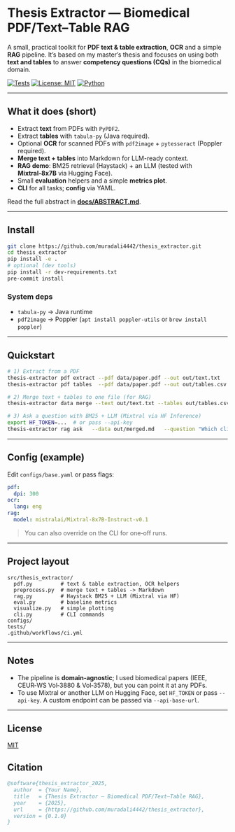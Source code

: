 # Thesis Extractor — Biomedical PDF/Text–Table RAG

A small, practical toolkit for **PDF text & table extraction**, **OCR** and a simple **RAG** pipeline. It’s based on my master’s thesis and focuses on using both **text and tables** to answer **competency questions (CQs)** in the biomedical domain.

[![Tests](https://img.shields.io/github/actions/workflow/status/muradali4442/thesis_extractor/ci.yml?branch=main)](https://github.com/muradali4442/thesis_extractor/actions)
[![License: MIT](https://img.shields.io/badge/License-MIT-yellow.svg)](LICENSE)
[![Python](https://img.shields.io/badge/python-3.9%20|%203.10%20|%203.11%20|%203.12-blue.svg)](#)

---

## What it does (short)
- Extract **text** from PDFs with `PyPDF2`.
- Extract **tables** with `tabula-py` (Java required).
- Optional **OCR** for scanned PDFs with `pdf2image` + `pytesseract` (Poppler required).
- **Merge text + tables** into Markdown for LLM-ready context.
- **RAG demo**: BM25 retrieval (Haystack) + an LLM (tested with **Mixtral‑8x7B** via Hugging Face).
- Small **evaluation** helpers and a simple **metrics plot**.
- **CLI** for all tasks; **config** via YAML.

Read the full abstract in **[docs/ABSTRACT.md](docs/ABSTRACT.md)**.

---

## Install
```bash
git clone https://github.com/muradali4442/thesis_extractor.git
cd thesis_extractor
pip install -e .
# optional (dev tools)
pip install -r dev-requirements.txt
pre-commit install
```

### System deps
- `tabula-py` → Java runtime
- `pdf2image` → Poppler (`apt install poppler-utils` or `brew install poppler`)

---

## Quickstart
```bash
# 1) Extract from a PDF
thesis-extractor pdf extract --pdf data/paper.pdf --out out/text.txt
thesis-extractor pdf tables  --pdf data/paper.pdf --out out/tables.csv

# 2) Merge text + tables to one file (for RAG)
thesis-extractor data merge --text out/text.txt --tables out/tables.csv --out out/merged.md

# 3) Ask a question with BM25 + LLM (Mixtral via HF Inference)
export HF_TOKEN=...  # or pass --api-key
thesis-extractor rag ask   --data out/merged.md   --question "Which clinical outcomes improved and under what conditions?"   --model mistralai/Mixtral-8x7B-Instruct-v0.1   --top-k 5
```

---

## Config (example)
Edit `configs/base.yaml` or pass flags:
```yaml
pdf:
  dpi: 300
ocr:
  lang: eng
rag:
  model: mistralai/Mixtral-8x7B-Instruct-v0.1
```
> You can also override on the CLI for one‑off runs.

---

## Project layout
```
src/thesis_extractor/
  pdf.py         # text & table extraction, OCR helpers
  preprocess.py  # merge text + tables -> Markdown
  rag.py         # Haystack BM25 + LLM (Mixtral via HF)
  eval.py        # baseline metrics
  visualize.py   # simple plotting
  cli.py         # CLI commands
configs/
tests/
.github/workflows/ci.yml
```

---

## Notes
- The pipeline is **domain‑agnostic**; I used biomedical papers (IEEE, CEUR‑WS Vol‑3880 & Vol‑3578), but you can point it at any PDFs.
- To use Mixtral or another LLM on Hugging Face, set `HF_TOKEN` or pass `--api-key`. A custom endpoint can be passed via `--api-base-url`.

---

## License
[MIT](LICENSE)

## Citation
```bibtex
@software{thesis_extractor_2025,
  author  = {Your Name},
  title   = {Thesis Extractor — Biomedical PDF/Text–Table RAG},
  year    = {2025},
  url     = {https://github.com/muradali4442/thesis_extractor},
  version = {0.1.0}
}
```
